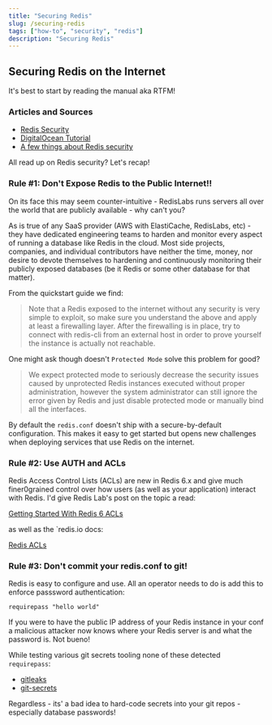 ```yaml
---
title: "Securing Redis"
slug: /securing-redis
tags: ["how-to", "security", "redis"]
description: "Securing Redis"
---
```


## Securing Redis on the Internet

It's best to start by reading the manual aka RTFM!

### Articles and Sources

- [Redis Security](https://redis.io/topics/security)
- [DigitalOcean Tutorial](https://www.digitalocean.com/community/tutorials/how-to-install-and-secure-redis-on-ubuntu-20-04)
- [A few things about Redis security](http://antirez.com/news/96)

All read up on Redis security? Let's recap!

### Rule #1: Don't Expose Redis to the Public Internet!!

On its face this may seem counter-intuitive - RedisLabs runs servers all over the world that are publicly available - why can't you?

As is true of any SaaS provider (AWS with ElastiCache, RedisLabs, etc) - they have dedicated engineering teams to harden and monitor every aspect of running a database like Redis in the cloud. Most side projects, companies, and individual contributors have neither the time, money, nor desire to devote themselves to hardening and continuously monitoring their publicly exposed databases (be it Redis or some other database for that matter).

From the quickstart guide we find:

> Note that a Redis exposed to the internet without any security is very simple to exploit, so make sure you understand the above and apply at least a firewalling layer. After the firewalling is in place, try to connect with redis-cli from an external host in order to prove yourself the instance is actually not reachable.

One might ask though doesn't `Protected Mode` solve this problem for good?

> We expect protected mode to seriously decrease the security issues caused by unprotected Redis instances executed without proper administration, however the system administrator can still ignore the error given by Redis and just disable protected mode or manually bind all the interfaces.

By default the `redis.conf` doesn't ship with a secure-by-default configuration. This makes it easy to get started but opens new challenges when deploying services that use Redis on the internet.

### Rule #2: Use AUTH and ACLs

Redis Access Control Lists (ACLs) are new in Redis 6.x and give much finer0grained control over how users (as well as your application) interact with Redis. I'd give Redis Lab's post on the topic a read:

[Getting Started With Redis 6 ACLs](https://redislabs.com/blog/getting-started-redis-6-access-control-lists-acls/)

as well as the `redis.io docs:

[Redis ACLs](https://redis.io/topics/acl)

### Rule #3: Don't commit your redis.conf to git!

Redis is easy to configure and use. All an operator needs to do is add this to enforce passsword authentication:

```
requirepass "hello world"
```

If you were to have the public IP address of your Redis instance in your conf a malicious attacker now knows where your Redis server is and what the password is. Not bueno!

While testing various git secrets tooling none of these detected `requirepass`:

- [gitleaks](https://github.com/zricethezav/gitleaks)
- [git-secrets](https://github.com/awslabs/git-secrets)

Regardless - its' a bad idea to hard-code secrets into your git repos - especially database passwords!
